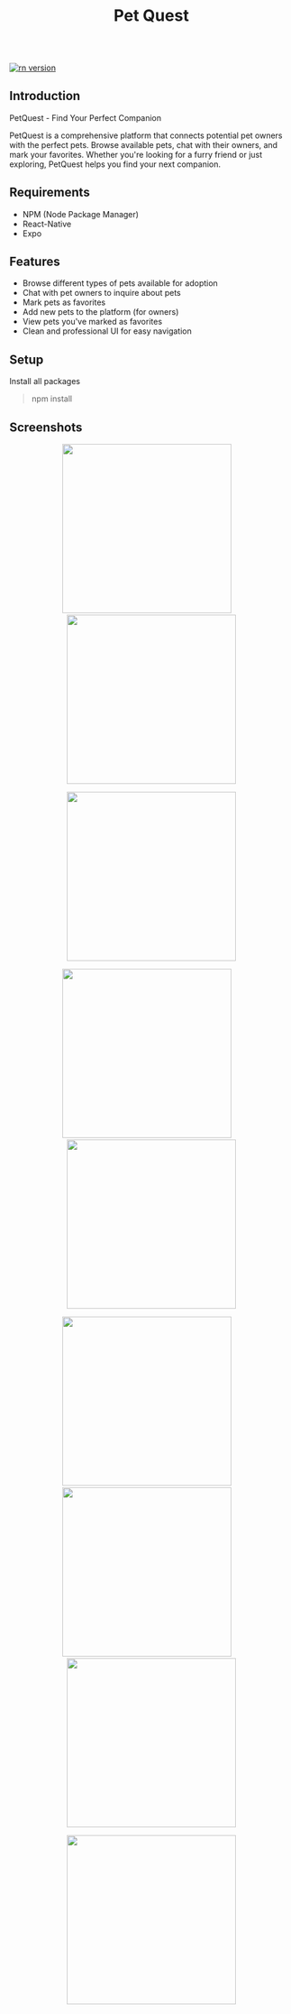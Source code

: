 <h1 align="center">Pet Quest</h1>


<br/><br/>

<a href="#">
  <img src="https://img.shields.io/badge/ReactNative-0.73.6-blue.svg?style=flat-square" alt="rn version">
</a>

## Introduction

PetQuest - Find Your Perfect Companion

PetQuest is a comprehensive platform that connects potential pet owners with the perfect pets. Browse available pets, chat with their owners, and mark your favorites. Whether you're looking for a furry friend or just exploring, PetQuest helps you find your next companion.

## Requirements

- NPM (Node Package Manager)
- React-Native
- Expo

## Features

- Browse different types of pets available for adoption
- Chat with pet owners to inquire about pets
- Mark pets as favorites
- Add new pets to the platform (for owners)
- View pets you've marked as favorites
- Clean and professional UI for easy navigation

## Setup

Install all packages

> npm install



## Screenshots

<p align="center">
  <span>
    <img src="screenshots/10.jpg" width="300px" />
    &nbsp;&nbsp;&nbsp;
    <img src="screenshots/1.jpg" width="300px" />
  </span>
</p>

<p align="center">
  <span>
    <img src="screenshots/2.jpg" width="300px" />
  </span>
</p>

<p align="center">
  <span>
    <img src="screenshots/3.jpg" width="300px" />
    &nbsp;&nbsp;&nbsp;
    <img src="screenshots/6.jpg" width="300px" />
  </span>
</p>

<p align="center">
  <span>
    <img src="screenshots/5.jpg" width="300px" />
    &nbsp;&nbsp;&nbsp;
    <img src="screenshots/7.jpg" width="300px" />
    &nbsp;&nbsp;&nbsp;
    <img src="screenshots/8.png" width="300px" />
  </span>
</p>

<p align="center">
  <span>
    <img src="screenshots/9.jpg" width="300px" />
  </span>
</p>
